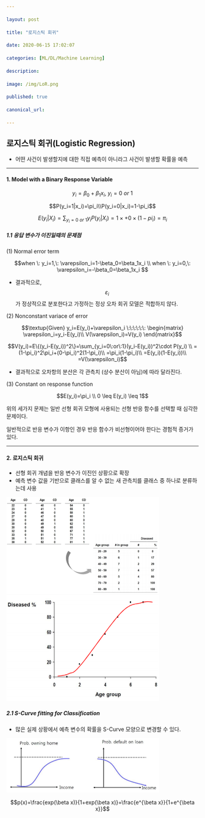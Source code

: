 ```yaml
---

layout: post

title: "로지스틱 회귀"

date: 2020-06-15 17:02:07

categories: [ML/DL/Machine Learning]

description:

image: /img/LoR.png

published: true

canonical_url:

---
```


로지스틱 회귀(Logistic Regression)
----------------------------------------------

- 어떤 사건이 발생할지에 대한 직접 예측이 아니라그 사건이 발생할 확률을 예측

---

#### 1. Model with a Binary Response Variable


$$y_i=\beta_0+\beta_1x_i, \: y_i=0 \: or \:1$$

$$P(y_i=1|x_i)=\pi_i\\P(y_i=0|x_i)=1-\pi_i$$

$$E(y_i|X_i)=\sum_{y_i=0\:or\:1}y_iP(y_i|X_i)=1\times+0\times(1-pi_i)=\pi_i$$


##### 1.1 응답 변수가 이진일때의 문제점

(1) Normal error term

$$when \: y_i=1,\: \varepsilon_i=1-\beta_0=\beta_1x_i \\ when \: y_i=0,\: \varepsilon_i=-\beta_0=\beta_1x_i $$

- 결과적으로, $$\varepsilon_i$$가 정상적으로 분포한다고 가정하는 정상 오차 회귀 모델은 적합하지 않다.

(2) Nonconstant variace of error

$$\textup{Given} y_i=E(y_i)+\varepsilon_i \:\:\:\:\:\: \begin{matrix}
\varepsilon_i=y_i-E(y_i)\\ 
V(\varepsilon_i)=V(y_i)
\end{matrix}$$

$$V(y_i)=E\{(y_i-E(y_i))^2\}=\sum_{y_i=0\:or\:1}(y_i-E(y_i))^2\cdot P(y_i) \\ =(1-\pi_i)^2\pi_i+(0-\pi_i)^2(1-\pi_i)\\ =\pi_i(1-\pi_i)\\ =E(y_i)(1-E(y_i))\\ =V(\varepsilon_i)$$

- 결과적으로 오차항의 분산은 각 관측치 (상수 분산이 아님)에 따라 달라진다.

(3) Constant on response function

$$E(y_i)=\pi_i \\ 0 \leq E(y_i) \leq 1$$

위의 세가지 문제는 일반 선형 회귀 모형에 사용되는 선형 반응 함수를 선택할 때 심각한 문제이다.

일반적으로 반응 변수가 이항인 경우 반응 함수가 비선형이어야 한다는 경험적 증거가 있다.

---

#### 2. 로지스틱 회귀

- 선형 회귀 개념을 반응 변수가 이진인 상황으로 확장
- 예측 변수 값을 기반으로 클래스를 알 수 없는 새 관측치를 클래스 중 하나로 분류하는데 사용

<img src='/img/LoR1.PNG' width='400'> 

<img src='/img/LoR2.PNG' width='400'> 

##### 2.1 S-Curve fitting for Classification

- 많은 실제 상황에서 예측 변수의 확률을 S-Curve 모양으로 변경할 수 있다.

<img src='/img/LoR3.PNG' width='400'> 

$$p(x)=\frac{exp(\beta x)}{1+exp(\beta x)}=\frac{e^{\beta x}}{1+e^{\beta x}}$$